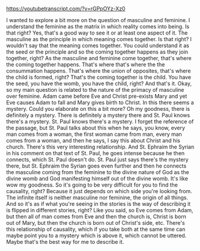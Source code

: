 https://youtubetranscript.com/?v=rGPpOYz-Xz0

 I wanted to explore a bit more on the question of masculine and feminine. I understand the feminine as the matrix in which reality comes into being. Is that right? Yes, that's a good way to see it or at least one aspect of it. The masculine as the principle in which meaning comes together. Is that right? I wouldn't say that the meaning comes together. You could understand it as the seed or the principle and so the coming together happens as they join together, right? As the masculine and feminine come together, that's where the coming together happens. That's where that's where the the consummation happens. That's where the union of opposites, that's where the child is formed, right? That's the coming together is the child. You have the seed, you have the womb, you have the child, right? And that's it. Okay, so my main question is related to the nature of the primacy of masculine over feminine. Adam came before Eve and Christ pre-exists Mary and yet Eve causes Adam to fall and Mary gives birth to Christ. In this there seems a mystery. Could you elaborate on this a bit more? Oh my goodness, there is definitely a mystery. There is definitely a mystery there and St. Paul knows there's a mystery. St. Paul knows there's a mystery. I forget the reference of the passage, but St. Paul talks about this when he says, you know, every man comes from a woman, the first woman came from man, every man comes from a woman, and then he says, I say this about Christ and his church. There's this very interesting relationship. And St. Ephraim the Syrian in his comment on that text of St. Paul, he goes intense because he then connects, which St. Paul doesn't do. St. Paul just says there's the mystery there, but St. Ephraim the Syrian goes even further and then he connects the masculine coming from the feminine to the divine nature of God as the divine womb and God manifesting himself out of the divine womb. It's like wow my goodness. So it's going to be very difficult for you to find the causality, right? Because it just depends on which side you're looking from. The infinite itself is neither masculine nor feminine, the origin of all things. And so it's as if what you're seeing in the stories is the way of describing it is flipped in different stories, right? Like you said, so Eve comes from Adam, but then all of man comes from Eve and then the church is, Christ is born out of Mary, but then the church is born out of Christ's side, etc. There's this relationship of causality, which if you take both at the same time can maybe point you to a mystery which is above it, which cannot be uttered. Maybe that's the best way for me to describe it.